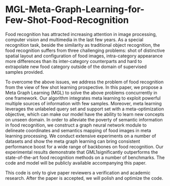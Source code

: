 # MGL-Meta-Graph-Learning-for-Few-Shot-Food-Recognition
Food recognition has attracted increasing attention in image processing, computer vision and multimedia in the last few years. As a special recognition task, beside the similarity as traditional object recognition, the food recognition suffers from three challenging problems: shot of distinctive spatial layout and configuration of food images, intra-category appearance more differences than its inter-category counterparts and hard to extrapolate new food category outside of the domain of supervised samples provided.

To overcome the above issues, we address the problem of food recognition from the view of few shot learning prospective. In this paper, we propose a Meta Graph Learning (MGL) to solve the above problems concurrently in one framework. Our algorithm integrates meta learning to exploit powerful multiple sources of information with few samples. Moreover, meta learning leverages the unlabeled query set and support set with a meta-optimization objective, which can make our model have the ability to learn new concepts on unseen domain. In order to alleviate
the poverty of semantic information in food recognition, we construct a graph neural network module to delineate coordinates and semantics mapping of food images in meta learning processing. We conduct extensive experiments on a number of datasets and show the meta graph learning can bring consistent performance boost for a wide range of backbones on food recognition. Our experimental results demonstrate that GML1significantly outperforms the state-of-the-art food recognition methods on a number of benchmarks. The code and model will be publicly available accompanying this paper.

This code is only to give paper reviewers a verification and academic research. After the paper is accepted, we will polish and optimize the code.
